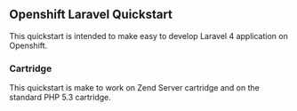 ## Openshift Laravel Quickstart

This quickstart is intended to make easy to develop Laravel 4 application on Openshift.

### Cartridge

This quickstart is make to work on Zend Server cartridge and on the standard PHP 5.3 cartridge.
